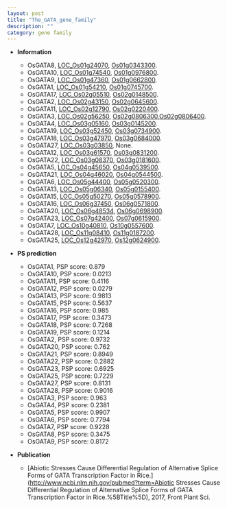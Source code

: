 ```yaml
---
layout: post
title: "The_GATA_gene_family"
description: ""
category: gene family
---
```


* **Information**  
    + OsGATA8, [LOC_Os01g24070](http://rice.uga.edu/cgi-bin/ORF_infopage.cgi?orf=LOC_Os01g24070), [Os01g0343300](http://rapdb.dna.affrc.go.jp/viewer/gbrowse_details/irgsp1?name=Os01g0343300).
    + OsGATA10, [LOC_Os01g74540](http://rice.uga.edu/cgi-bin/ORF_infopage.cgi?orf=LOC_Os01g74540), [Os01g0976800](http://rapdb.dna.affrc.go.jp/viewer/gbrowse_details/irgsp1?name=Os01g0976800).
    + OsGATA9, [LOC_Os01g47360](http://rice.uga.edu/cgi-bin/ORF_infopage.cgi?orf=LOC_Os01g47360), [Os01g0662800](http://rapdb.dna.affrc.go.jp/viewer/gbrowse_details/irgsp1?name=Os01g0662800).
    + OsGATA1, [LOC_Os01g54210](http://rice.uga.edu/cgi-bin/ORF_infopage.cgi?orf=LOC_Os01g54210), [Os01g0745700](http://rapdb.dna.affrc.go.jp/viewer/gbrowse_details/irgsp1?name=Os01g0745700).
    + OsGATA17, [LOC_Os02g05510](http://rice.uga.edu/cgi-bin/ORF_infopage.cgi?orf=LOC_Os02g05510), [Os02g0148500](http://rapdb.dna.affrc.go.jp/viewer/gbrowse_details/irgsp1?name=Os02g0148500).
    + OsGATA2, [LOC_Os02g43150](http://rice.uga.edu/cgi-bin/ORF_infopage.cgi?orf=LOC_Os02g43150), [Os02g0645600](http://rapdb.dna.affrc.go.jp/viewer/gbrowse_details/irgsp1?name=Os02g0645600).
    + OsGATA11, [LOC_Os02g12790](http://rice.uga.edu/cgi-bin/ORF_infopage.cgi?orf=LOC_Os02g12790), [Os02g0220400](http://rapdb.dna.affrc.go.jp/viewer/gbrowse_details/irgsp1?name=Os02g0220400).
    + OsGATA3, [LOC_Os02g56250](http://rice.uga.edu/cgi-bin/ORF_infopage.cgi?orf=LOC_Os02g56250), [Os02g0806300](http://rapdb.dna.affrc.go.jp/viewer/gbrowse_details/irgsp1?name=Os02g0806300),[Os02g0806400](http://rapdb.dna.affrc.go.jp/viewer/gbrowse_details/irgsp1?name=Os02g0806400).
    + OsGATA4, [LOC_Os03g05160](http://rice.uga.edu/cgi-bin/ORF_infopage.cgi?orf=LOC_Os03g05160), [Os03g0145200](http://rapdb.dna.affrc.go.jp/viewer/gbrowse_details/irgsp1?name=Os03g0145200).
    + OsGATA19, [LOC_Os03g52450](http://rice.uga.edu/cgi-bin/ORF_infopage.cgi?orf=LOC_Os03g52450), [Os03g0734900](http://rapdb.dna.affrc.go.jp/viewer/gbrowse_details/irgsp1?name=Os03g0734900).
    + OsGATA18, [LOC_Os03g47970](http://rice.uga.edu/cgi-bin/ORF_infopage.cgi?orf=LOC_Os03g47970), [Os03g0684000](http://rapdb.dna.affrc.go.jp/viewer/gbrowse_details/irgsp1?name=Os03g0684000).
    + OsGATA27, [LOC_Os03g03850](http://rice.uga.edu/cgi-bin/ORF_infopage.cgi?orf=LOC_Os03g03850), None.
    + OsGATA12, [LOC_Os03g61570](http://rice.uga.edu/cgi-bin/ORF_infopage.cgi?orf=LOC_Os03g61570), [Os03g0831200](http://rapdb.dna.affrc.go.jp/viewer/gbrowse_details/irgsp1?name=Os03g0831200).
    + OsGATA22, [LOC_Os03g08370](http://rice.uga.edu/cgi-bin/ORF_infopage.cgi?orf=LOC_Os03g08370), [Os03g0181600](http://rapdb.dna.affrc.go.jp/viewer/gbrowse_details/irgsp1?name=Os03g0181600).
    + OsGATA5, [LOC_Os04g45650](http://rice.uga.edu/cgi-bin/ORF_infopage.cgi?orf=LOC_Os04g45650), [Os04g0539500](http://rapdb.dna.affrc.go.jp/viewer/gbrowse_details/irgsp1?name=Os04g0539500).
    + OsGATA21, [LOC_Os04g46020](http://rice.uga.edu/cgi-bin/ORF_infopage.cgi?orf=LOC_Os04g46020), [Os04g0544500](http://rapdb.dna.affrc.go.jp/viewer/gbrowse_details/irgsp1?name=Os04g0544500).
    + OsGATA6, [LOC_Os05g44400](http://rice.uga.edu/cgi-bin/ORF_infopage.cgi?orf=LOC_Os05g44400), [Os05g0520300](http://rapdb.dna.affrc.go.jp/viewer/gbrowse_details/irgsp1?name=Os05g0520300).
    + OsGATA13, [LOC_Os05g06340](http://rice.uga.edu/cgi-bin/ORF_infopage.cgi?orf=LOC_Os05g06340), [Os05g0155400](http://rapdb.dna.affrc.go.jp/viewer/gbrowse_details/irgsp1?name=Os05g0155400).
    + OsGATA15, [LOC_Os05g50270](http://rice.uga.edu/cgi-bin/ORF_infopage.cgi?orf=LOC_Os05g50270), [Os05g0578900](http://rapdb.dna.affrc.go.jp/viewer/gbrowse_details/irgsp1?name=Os05g0578900).
    + OsGATA16, [LOC_Os06g37450](http://rice.uga.edu/cgi-bin/ORF_infopage.cgi?orf=LOC_Os06g37450), [Os06g0571800](http://rapdb.dna.affrc.go.jp/viewer/gbrowse_details/irgsp1?name=Os06g0571800).
    + OsGATA20, [LOC_Os06g48534](http://rice.uga.edu/cgi-bin/ORF_infopage.cgi?orf=LOC_Os06g48534), [Os06g0698900](http://rapdb.dna.affrc.go.jp/viewer/gbrowse_details/irgsp1?name=Os06g0698900).
    + OsGATA23, [LOC_Os07g42400](http://rice.uga.edu/cgi-bin/ORF_infopage.cgi?orf=LOC_Os07g42400), [Os07g0615900](http://rapdb.dna.affrc.go.jp/viewer/gbrowse_details/irgsp1?name=Os07g0615900).
    + OsGATA7, [LOC_Os10g40810](http://rice.uga.edu/cgi-bin/ORF_infopage.cgi?orf=LOC_Os10g40810), [Os10g0557600](http://rapdb.dna.affrc.go.jp/viewer/gbrowse_details/irgsp1?name=Os10g0557600).
    + OsGATA28, [LOC_Os11g08410](http://rice.uga.edu/cgi-bin/ORF_infopage.cgi?orf=LOC_Os11g08410), [Os11g0187200](http://rapdb.dna.affrc.go.jp/viewer/gbrowse_details/irgsp1?name=Os11g0187200).
    + OsGATA25, [LOC_Os12g42970](http://rice.uga.edu/cgi-bin/ORF_infopage.cgi?orf=LOC_Os12g42970), [Os12g0624900](http://rapdb.dna.affrc.go.jp/viewer/gbrowse_details/irgsp1?name=Os12g0624900).

* **PS prediction**
    + OsGATA1, PSP score: 0.879
    + OsGATA10, PSP score: 0.0213
    + OsGATA11, PSP score: 0.4116
    + OsGATA12, PSP score: 0.0279
    + OsGATA13, PSP score: 0.9813
    + OsGATA15, PSP score: 0.5637
    + OsGATA16, PSP score: 0.985
    + OsGATA17, PSP score: 0.3473
    + OsGATA18, PSP score: 0.7268
    + OsGATA19, PSP score: 0.1214
    + OsGATA2, PSP score: 0.9732
    + OsGATA20, PSP score: 0.762
    + OsGATA21, PSP score: 0.8949
    + OsGATA22, PSP score: 0.2882
    + OsGATA23, PSP score: 0.6925
    + OsGATA25, PSP score: 0.7229
    + OsGATA27, PSP score: 0.8131
    + OsGATA28, PSP score: 0.9016
    + OsGATA3, PSP score: 0.963
    + OsGATA4, PSP score: 0.2381
    + OsGATA5, PSP score: 0.9907
    + OsGATA6, PSP score: 0.7794
    + OsGATA7, PSP score: 0.9228
    + OsGATA8, PSP score: 0.3475
    + OsGATA9, PSP score: 0.8172

* **Publication**  
    + [Abiotic Stresses Cause Differential Regulation of Alternative Splice Forms of GATA Transcription Factor in Rice.](http://www.ncbi.nlm.nih.gov/pubmed?term=Abiotic Stresses Cause Differential Regulation of Alternative Splice Forms of GATA Transcription Factor in Rice.%5BTitle%5D), 2017, Front Plant Sci.


